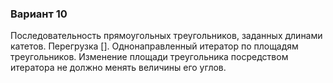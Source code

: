 ### Вариант 10
Последовательность прямоугольных треугольников, заданных длинами катетов. Перегрузка []. Однонаправленный итератор по площадям треугольников. Изменение площади треугольника посредством итератора не должно менять величины его углов.
